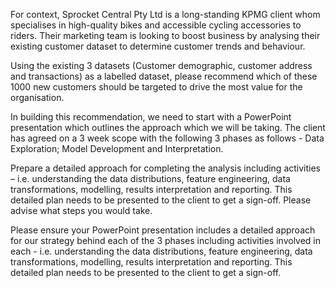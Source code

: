 For context, Sprocket Central Pty Ltd is a long-standing KPMG client whom specialises in high-quality bikes and accessible cycling accessories to riders. Their marketing team is looking to boost business by analysing their existing customer dataset to determine customer trends and behaviour. 

Using the existing 3 datasets (Customer demographic, customer address and transactions) as a labelled dataset, please recommend which of these 1000 new customers should be targeted to drive the most value for the organisation. 

In building this recommendation, we need to start with a PowerPoint presentation which outlines the approach which we will be taking. The client has agreed on a 3 week scope with the following 3 phases as follows - Data Exploration; Model Development and Interpretation.

Prepare a detailed approach for completing the analysis including activities – i.e. understanding the data distributions, feature engineering, data transformations, modelling, results interpretation and reporting. This detailed plan needs to be presented to the client to get a sign-off. Please advise what steps you would take. 

Please ensure your PowerPoint presentation includes a detailed approach for our strategy behind each of the 3 phases including activities involved in each - i.e. understanding the data distributions, feature engineering, data transformations, modelling, results interpretation and reporting. This detailed plan needs to be presented to the client to get a sign-off.
